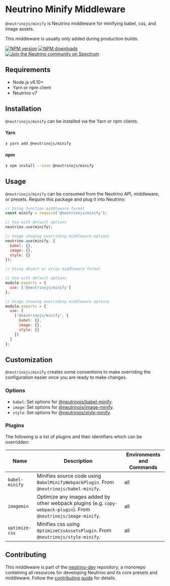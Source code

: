 # Neutrino Minify Middleware

`@neutrinojs/minify` is Neutrino middleware for minifying babel, css, and image assets.

This middleware is usually only added during production builds.

[![NPM version][npm-image]][npm-url]
[![NPM downloads][npm-downloads]][npm-url]
[![Join the Neutrino community on Spectrum][spectrum-image]][spectrum-url]

## Requirements

- Node.js v6.10+
- Yarn or npm client
- Neutrino v7

## Installation

`@neutrinojs/minify` can be installed via the Yarn or npm clients.

#### Yarn

```bash
❯ yarn add @neutrinojs/minify
```

#### npm

```bash
❯ npm install --save @neutrinojs/minify
```

## Usage

`@neutrinojs/minify` can be consumed from the Neutrino API, middleware, or presets. Require this package
and plug it into Neutrino:

```js
// Using function middleware format
const minify = require('@neutrinojs/minify');

// Use with default options
neutrino.use(minify);

// Usage showing overriding middleware options
neutrino.use(minify, {
  babel: {},
  image: {},
  style: {}
});
```

```js
// Using object or array middleware format

// Use with default options
module.exports = {
  use: ['@neutrinojs/minify']
};

// Usage showing overriding middleware options
module.exports = {
  use: [
    ['@neutrinojs/minify', {
      babel: {},
      image: {},
      style: {}
    }]
  ]
};
```

## Customization

`@neutrinojs/minify` creates some conventions to make overriding the configuration easier once you are ready to
make changes.

### Options

- `babel`: Set options for [@neutrinojs/babel-minify](../../packages/babel-minify/README.md).
- `image`: Set options for [@neutrinojs/image-minify](../../packages/image-minify/README.md).
- `style`: Set options for [@neutrinojs/style-minify](../../packages/style-minify/README.md).

### Plugins

The following is a list of plugins and their identifiers which can be overridden:

| Name | Description | Environments and Commands |
| --- | --- | --- |
| `babel-minify` | Minifies source code using `BabelMinifyWebpackPlugin`. From `@neutrinojs/babel-minify`. | all |
| `imagemin` | Optimize any images added by other webpack plugins (e.g. `copy-webpack-plugin`). From `@neutrinojs/image-minify`. | all |
| `optimize-css` | Minifies css using `OptimizeCssAssetsPlugin`. From `@neutrinojs/style-minify`. | all |

## Contributing

This middleware is part of the [neutrino-dev](https://github.com/mozilla-neutrino/neutrino-dev) repository, a monorepo
containing all resources for developing Neutrino and its core presets and middleware. Follow the
[contributing guide](https://neutrino.js.org/contributing) for details.

[npm-image]: https://img.shields.io/npm/v/@neutrinojs/minify.svg
[npm-downloads]: https://img.shields.io/npm/dt/@neutrinojs/minify.svg
[npm-url]: https://npmjs.org/package/@neutrinojs/minify
[spectrum-image]: https://withspectrum.github.io/badge/badge.svg
[spectrum-url]: https://spectrum.chat/neutrino
